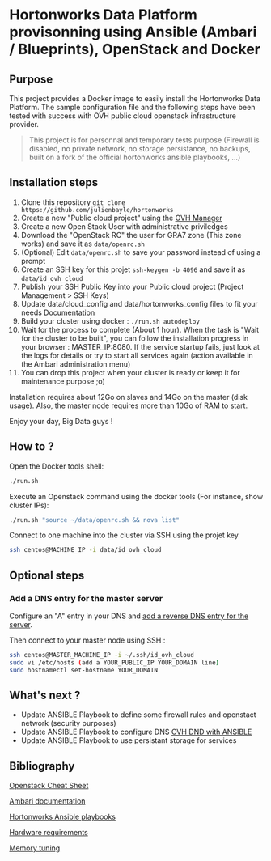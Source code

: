 Hortonworks Data Platform provisonning using Ansible (Ambari / Blueprints), OpenStack and Docker
==========

Purpose
-------

This project provides a Docker image to easily install the Hortonworks Data Platform. The sample configuration file and the following steps have been tested with success with OVH public cloud openstack infrastructure provider.

> This project is for personnal and temporary tests purpose (Firewall is disabled, no private network, no storage persistance, no backups, built on a fork of the official hortonworks ansible playbooks, ...)

Installation steps
-----

1. Clone this repository `git clone https://github.com/julienbayle/hortonworks`
2. Create a new "Public cloud project" using the [OVH Manager](https://www.ovh.com/manager/public-cloud)
3. Create a new Open Stack User with administrative priviledges
4. Download the "OpenStack RC" the user for GRA7 zone (This zone works) and save it as `data/openrc.sh`
5. (Optional) Edit `data/openrc.sh` to save your password instead of using a prompt
6. Create an SSH key for this projet `ssh-keygen -b 4096` and save it as `data/id_ovh_cloud`
7. Publish your SSH Public Key into your Public cloud project (Project Management > SSH Keys)
8. Update data/cloud_config and data/hortonworks_config files to fit your needs [Documentation](https://github.com/hortonworks/ansible-hortonworks/blob/master/INSTALL_OpenStack.md) 
9. Build your cluster using docker : `./run.sh autodeploy`
10. Wait for the process to complete (About 1 hour). When the task is "Wait for the cluster to be built", you can follow the installation progress in your browser : MASTER_IP:8080. If the service startup fails, just look at the logs for details or try to start all services again (action available in the Ambari administration menu)
11. You can drop this project when your cluster is ready or keep it for maintenance purpose ;o)

Installation requires about 12Go on slaves and 14Go on the master (disk usage). Also, the master node requires more than 10Go of RAM to start.

Enjoy your day, Big Data guys !

How to ?
------

Open the Docker tools shell:
```bash
./run.sh
```

Execute an Openstack command using the docker tools (For instance, show cluster IPs):
```bash
./run.sh "source ~/data/openrc.sh && nova list"
```

Connect to one machine into the cluster via SSH using the projet key
```bash
ssh centos@MACHINE_IP -i data/id_ovh_cloud
```

Optional steps
--------------

### Add a DNS entry for the master server

Configure an "A" entry in your DNS and [add a reverse DNS entry for the server](https://support.us.ovhcloud.com/hc/en-us/articles/360002181530-How-to-Configure-Reverse-DNS). 

Then connect to your master node using SSH :
```bash
ssh centos@MASTER_MACHINE_IP -i ~/.ssh/id_ovh_cloud
sudo vi /etc/hosts (add a YOUR_PUBLIC_IP YOUR_DOMAIN line)
sudo hostnamectl set-hostname YOUR_DOMAIN
```

What's next ?
--------

* Update ANSIBLE Playbook to define some firewall rules and openstact network (security purposes)
* Update ANSIBLE Playbook to configure DNS [OVH DND with ANSIBLE](https://github.com/gheesh/ansible-ovh-dns)
* Update ANSIBLE Playbook to use persistant storage for services

Bibliography
------------

[Openstack Cheat Sheet](https://docs.openstack.org/mitaka/user-guide/cli_cheat_sheet.html)

[Ambari documentation](https://ambari.apache.org)

[Hortonworks Ansible playbooks](https://github.com/hortonworks/ansible-hortonworks)

[Hardware requirements](https://docs.cloudera.com/documention/enterprise/release-notes/topics/hardware_requirements_guide.html)

[Memory tuning](https://docs.cloudera.com/documentation/enterprise/5/latest/topics/cm_ig_host_allocations.html)